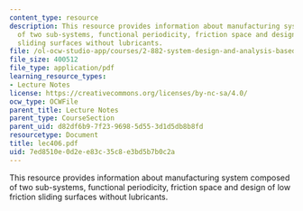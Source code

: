```yaml
---
content_type: resource
description: This resource provides information about manufacturing system composed
  of two sub-systems, functional periodicity, friction space and design of low friction
  sliding surfaces without lubricants.
file: /ol-ocw-studio-app/courses/2-882-system-design-and-analysis-based-on-ad-and-complexity-theories-spring-2005/7ed8510e0d2ee83c35c8e3bd5b7b0c2a_lec406.pdf
file_size: 400512
file_type: application/pdf
learning_resource_types:
- Lecture Notes
license: https://creativecommons.org/licenses/by-nc-sa/4.0/
ocw_type: OCWFile
parent_title: Lecture Notes
parent_type: CourseSection
parent_uid: d82df6b9-7f23-9698-5d55-3d1d5db8b8fd
resourcetype: Document
title: lec406.pdf
uid: 7ed8510e-0d2e-e83c-35c8-e3bd5b7b0c2a
---
```

This resource provides information about manufacturing system composed of two sub-systems, functional periodicity, friction space and design of low friction sliding surfaces without lubricants.